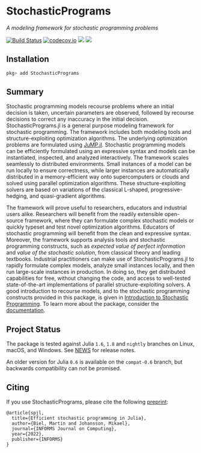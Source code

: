 # StochasticPrograms

*A modeling framework for stochastic programming problems*

[![Build Status](https://github.com/martinbiel/StochasticPrograms.jl/workflows/CI/badge.svg?branch=master)](https://github.com/martinbiel/StochasticPrograms.jl/actions?query=workflow%3ACI)
[![codecov.io](http://codecov.io/github/martinbiel/StochasticPrograms.jl/coverage.svg?branch=master)](http://codecov.io/github/martinbiel/StochasticPrograms.jl?branch=master)
[![](https://img.shields.io/badge/docs-stable-blue.svg)](https://martinbiel.github.io/StochasticPrograms.jl/stable)
[![](https://img.shields.io/badge/docs-dev-blue.svg)](https://martinbiel.github.io/StochasticPrograms.jl/dev)

## Installation

```julia
pkg> add StochasticPrograms
```

## Summary

Stochastic programming models recourse problems where an initial decision is taken, uncertain parameters are observed, followed by recourse decisions to correct any inaccuracy in the initial decision. StochasticPrograms.jl is a general purpose modeling framework for stochastic programming. The framework includes both modeling tools and structure-exploiting optimization algorithms. The underlying optimization problems are formulated using [JuMP.jl](https://github.com/JuliaOpt/JuMP.jl). Stochastic programming models can be efficiently formulated using an expressive syntax and models can be instantiated, inspected, and analyzed interactively. The framework scales seamlessly to distributed environments. Small instances of a model can be run locally to ensure correctness, while larger instances are automatically distributed in a memory-efficient way onto supercomputers or clouds and solved using parallel optimization algorithms. These structure-exploiting solvers are based on variations of the classical L-shaped, progressive-hedging, and quasi-gradient algorithms.

The framework will prove useful to researchers, educators and industrial users alike. Researchers will benefit from the readily extensible open-source framework, where they can formulate complex stochastic models or quickly typeset and test novel optimization algorithms. Educators of stochastic programming will benefit from the clean and expressive syntax. Moreover, the framework supports analysis tools and stochastic programming constructs, such as *expected value of perfect information* and *value of the stochastic solution*, from classical theory and leading textbooks. Industrial practitioners can make use of StochasticPrograms.jl to rapidly formulate complex models, analyze small instances locally, and then run large-scale instances in production. In doing so, they get distributed capabilities for free, without changing the code, and access to well-tested state-of-the-art implementations of parallel structure-exploiting solvers. A good introduction to recourse models, and to the stochastic programming constructs provided in this package, is given in [Introduction to Stochastic Programming](https://link.springer.com/book/10.1007%2F978-1-4614-0237-4). To learn more about the package, consider the [documentation](https://martinbiel.github.io/StochasticPrograms.jl/stable).

## Project Status

The package is tested against Julia `1.6`, `1.8` and `nightly` branches on Linux, macOS, and Windows. See [NEWS](https://github.com/martinbiel/StochasticPrograms.jl/blob/master/NEWS.md) for release notes.

An older version for Julia `0.6` is available on the `compat-0.6` branch, but backwards compatibility can not be promised.

## Citing

If you use StochasticPrograms, please cite the following [preprint](https://arxiv.org/abs/1909.10451):

```
@article{spjl,
  title={Efficient stochastic programming in Julia},
  author={Biel, Martin and Johansson, Mikael},
  journal={INFORMS Journal on Computing},
  year={2022},
  publisher={INFORMS}
}
```
